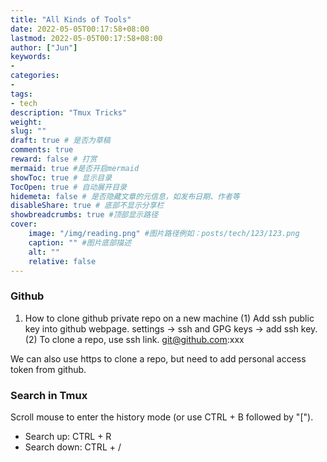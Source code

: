 ```yaml
---
title: "All Kinds of Tools"
date: 2022-05-05T00:17:58+08:00
lastmod: 2022-05-05T00:17:58+08:00
author: ["Jun"]
keywords: 
- 
categories: 
- 
tags: 
- tech
description: "Tmux Tricks"
weight:
slug: ""
draft: true # 是否为草稿
comments: true
reward: false # 打赏
mermaid: true #是否开启mermaid
showToc: true # 显示目录
TocOpen: true # 自动展开目录
hidemeta: false # 是否隐藏文章的元信息，如发布日期、作者等
disableShare: true # 底部不显示分享栏
showbreadcrumbs: true #顶部显示路径
cover:
    image: "/img/reading.png" #图片路径例如：posts/tech/123/123.png
    caption: "" #图片底部描述
    alt: ""
    relative: false
---
```



### Github
1. How to clone github private repo on a new machine
(1) Add ssh public key into github webpage. settings -> ssh and GPG keys -> add ssh key.
(2) To clone a repo, use ssh link. git@github.com:xxx 

We can also use https to clone a repo, but need to add personal access token from github.

### Search in Tmux
Scroll mouse to enter the history mode (or use CTRL + B followed by "["). 
- Search up: CTRL + R
- Search down: CTRL + /


